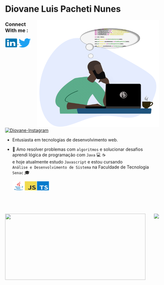 # Diovane Luis Pacheti Nunes

<img align="right" alt="Diovane-Linkedin" height="350" width="400" 
  src="https://github.com/DioenDJS/Projeto_Senac_Faculdade/blob/main/img/DioenDGithub.png?raw=true" 
  style="max-width:100%;" />
  
### Connect With me :

<a href="https://www.linkedin.com/in/diovane-luis-pacheti-nunes-5a1362211" target="blank">
  <img align="center" alt="Diovane-Linkedin" height="30" width="40" 
  src="https://raw.githubusercontent.com/devicons/devicon/master/icons/linkedin/linkedin-original.svg" 
  style="max-width:100%;">
</a>

<a href="https://twitter.com/DioEndjs?s=15" target="blank">
  <img align="center" alt="Diovane-Linkedin" height="30" width="40" 
  src="https://raw.githubusercontent.com/devicons/devicon/master/icons/twitter/twitter-original.svg" 
  style="max-width:100%;">
</a>

<a href="https://www.instagram.com/dioendjs/" target="blank">
  <img align="center" alt="Diovane-Instagram" height="30" width="30" 
  src="https://upload.wikimedia.org/wikipedia/commons/5/58/Instagram-Icon.png" 
  style="max-width:100%;">
</a>

- Entusiasta em tecnologias de desenvolvimento web.

- 👀  Amo resolver problemas com `algoritmos` e solucionar desafios<br /> aprendi lógica de programação 
com `Java` :computer: :coffee:<br /> e hoje atualmente estudo ``Javascript`` e estou cursando<br /> `Análise e Desenvolvimento de Sistema`
na Faculdade de Tecnologia `Senac` :mortar_board: 


  <img align="center" alt="Diovane-Linkedin" height="30" width="40" 
  src="https://raw.githubusercontent.com/devicons/devicon/master/icons/java/java-original.svg" 
  style="max-width:100%;"><img align="center" alt="Diovane-Linkedin" height="30" width="40" 
  src="https://raw.githubusercontent.com/devicons/devicon/master/icons/javascript/javascript-original.svg" 
  style="max-width:100%;"><img align="center" alt="Diovane-Linkedin" height="30" width="40" 
  src="https://raw.githubusercontent.com/devicons/devicon/master/icons/typescript/typescript-original.svg" 
  style="max-width:100%;">
  
  
 
&nbsp; 
&nbsp; 
&nbsp; 

 <div>
  
  &nbsp;
  
  <img margin-top="100" width="460" height="216"  src="https://github-readme-stats.vercel.app/api?username=DioenDJS&show_icons=true&theme=radical" />
  <img margin-top="100"  src="https://github-readme-stats.vercel.app/api/top-langs/?username=DioenDJS&layout=compact&langs_count=16&theme=dracula" align="right"/>
 </div>
<!--   ![Anurag's GitHub stats](https://github-readme-stats.vercel.app/api?username=DioenDJS&show_icons=true&theme=radical)    ![](https://github-readme-stats.vercel.app/api/top-langs/?username=DioenDJS&layout=compact&langs_count=16&theme=dracula) -->



<!---
DioenDJS/DioenDJS is a ✨ special ✨ repository because its `README.md` (this file) appears on your GitHub profile.
You can click the Preview link to take a look at your changes.
--->

